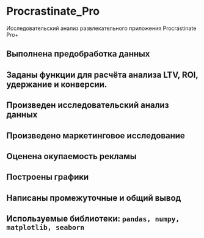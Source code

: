 # Procrastinate_Pro
Исследовательский анализ развлекательного приложения Procrastinate Pro+
## Выполнена предобработка данных
## Заданы функции для расчёта анализа LTV, ROI, удержание и конверсии.
## Произведен исследовательский анализ данных
## Произведено маркетинговое исследование
## Оценена окупаемость рекламы
## Построены графики
## Написаны промежуточные и общий вывод 
## Используемые библиотеки: `pandas, numpy, matplotlib, seaborn`
